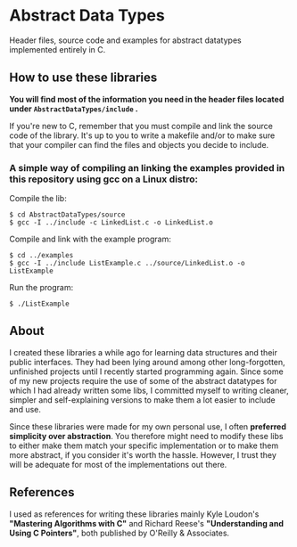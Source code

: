 # Abstract Data Types
Header files, source code and examples for abstract datatypes implemented entirely in C.

## How to use these libraries
**You will find most of the information you need in the header files located under `AbstractDataTypes/include` .**

If you're new to C, remember that you must compile and link the source code of the library. It's up to you to write a makefile and/or to make sure that your compiler can find the files and objects you decide to include.

### A simple way of compiling an linking the examples provided in this repository using gcc on a Linux distro:

Compile the lib:
```
$ cd AbstractDataTypes/source
$ gcc -I ../include -c LinkedList.c -o LinkedList.o
```
Compile and link with the example program:
```
$ cd ../examples
$ gcc -I ../include ListExample.c ../source/LinkedList.o -o ListExample

```
Run the program:

```
$ ./ListExample

```

## About
I created these libraries a while ago for learning data structures and their public interfaces.
They had been lying around among other long-forgotten, unfinished projects until I recently started programming again.
Since some of my new projects require the use of some of the abstract datatypes for which I had already written some libs, I committed myself to writing cleaner, simpler and self-explaining versions to make them a lot easier to include and use.

Since these libraries were made for my own personal use, I often **preferred simplicity over abstraction**. You therefore might need to modify these libs to either make them match your specific implementation or to make them more abstract, if you consider it's worth the hassle.
However, I trust they will be adequate for most of the implementations out there.

## References
I used as references for writing these libraries mainly Kyle Loudon's **"Mastering Algorithms with C"** and Richard Reese's **"Understanding and Using C Pointers"**, both published by O'Reilly & Associates.
